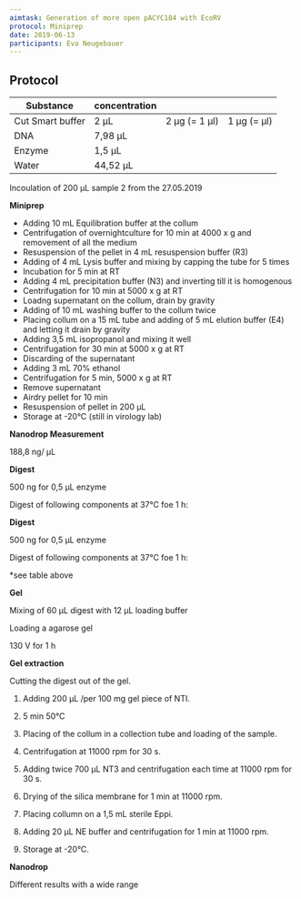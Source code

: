 ```yaml
---  
aimtask: Generation of more open pACYC184 with EcoRV
protocol: Miniprep  
date: 2019-06-13  
participants: Eva Neugebauer  
---  
```

 
## Protocol   
  
Substance | concentration |   | |
|-----------------------|----------------|-----------|----------------|
Cut Smart buffer| 2 µL | 2 µg (= 1 µl) | 1 µg (= µl)  
DNA | 7,98 µL|
Enzyme | 1,5 µL|
Water | 44,52 µL |   

  
Incoulation of 200 µL sample 2 from the 27.05.2019

**Miniprep**

-   Adding 10 mL Equilibration buffer at the collum
-   Centrifugation of overnightculture for 10 min at 4000 x g and removement of all the medium
-   Resuspension of the pellet in 4 mL resuspension buffer (R3)
-   Adding of 4 mL Lysis buffer and mixing by capping the tube for 5 times
-   Incubation for 5 min at RT
-   Adding 4 mL precipitation buffer (N3) and inverting till it is homogenous
-   Centrifugation for 10 min at 5000 x g at RT
-   Loadng supernatant on the collum, drain by gravity
-   Adding of 10 mL washing buffer to the collum twice
-   Placing collum on a 15 mL tube and adding of 5 mL elution buffer (E4) and letting it drain by gravity
-   Adding 3,5 mL isopropanol and mixing it well
-   Centrifugation for 30 min at 5000 x g at RT
-   Discarding of the supernatant
-   Adding 3 mL 70% ethanol
-   Centrifugation for 5 min, 5000 x g at RT
-   Remove supernatant
-   Airdry pellet for 10 min
-   Resuspension of pellet in 200 µL
-   Storage at -20°C (still in virology lab)

  

**Nanodrop Measurement**

188,8 ng/ µL

  

**Digest**

  

500 ng for 0,5 µL enzyme

Digest of following components at 37°C foe 1 h:  
  
**Digest**

  

500 ng for 0,5 µL enzyme

Digest of following components at 37°C foe 1 h:

*see table above
  

**Gel**

Mixing of 60 µL digest with 12 µL loading buffer

Loading a agarose gel

130 V for 1 h

  

**Gel extraction**

Cutting the digest out of the gel.

1. Adding 200 µL /per 100 mg gel piece of NTI.

2. 5 min 50°C

3. Placing of the collum in a collection tube and loading of the sample.

4. Centrifugation at 11000 rpm for 30 s.

5. Adding twice 700 µL NT3 and centrifugation each time at 11000 rpm for 30 s.

6. Drying of the silica membrane for 1 min at 11000 rpm.

7. Placing collumn on a 1,5 mL sterile Eppi.

8. Adding 20 µL NE buffer and centrifugation for 1 min at 11000 rpm.

9. Storage at -20°C.

  

**Nanodrop**

Different results with a wide range
